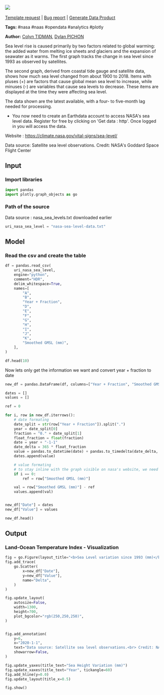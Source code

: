 <a href="https://app.naas.ai/user-redirect/naas/downloader?url=https://raw.githubusercontent.com/jupyter-naas/awesome-notebooks/master/NASA/NASA_Sea_level.ipynb" target="_parent"><img src="https://naasai-public.s3.eu-west-3.amazonaws.com/open_in_naas.svg"/></a><br><br><a href="https://github.com/jupyter-naas/awesome-notebooks/issues/new?assignees=&labels=&template=template-request.md&title=Tool+-+Action+of+the+notebook+">Template request</a> | <a href="https://github.com/jupyter-naas/awesome-notebooks/issues/new?assignees=&labels=bug&template=bug_report.md&title=NASA+-+Sea+level:+Error+short+description">Bug report</a> | <a href="https://app.naas.ai/user-redirect/naas/downloader?url=https://raw.githubusercontent.com/jupyter-naas/awesome-notebooks/master/Naas/Naas_Start_data_product.ipynb" target="_parent">Generate Data Product</a>

**Tags:** #nasa #naas #opendata #analytics #plotly

**Author:** [Colyn TIDMAN](https://www.linkedin.com/in/colyntidman/), [Dylan PICHON](https://www.linkedin.com/in/dylan-pichon/)

Sea level rise is caused primarily by two factors related to global warming: the added water from melting ice sheets and glaciers and the expansion of seawater as it warms. The first graph tracks the change in sea level since 1993 as observed by satellites.

The second graph, derived from coastal tide gauge and satellite data, shows how much sea level changed from about 1900 to 2018. Items with pluses (+) are factors that cause global mean sea level to increase, while minuses (-) are variables that cause sea levels to decrease. These items are displayed at the time they were affecting sea level.

The data shown are the latest available, with a four- to five-month lag needed for processing.

* You now need to create an Earthdata account to access NASA's sea level data. Register for free by clicking on 'Get data : http'. Once logged in you will access the data.

Website : https://climate.nasa.gov/vital-signs/sea-level/

Data source: Satellite sea level observations.
Credit: NASA's Goddard Space Flight Center

## Input

### Import libraries


```python
import pandas
import plotly.graph_objects as go
```

### Path of the source

Data source : nasa_sea_levels.txt downloaded earlier


```python
uri_nasa_sea_level = "nasa-sea-level-data.txt"
```

## Model

### Read the csv and create the table


```python
df = pandas.read_csv(
    uri_nasa_sea_level,
    engine="python",
    comment="HDR",
    delim_whitespace=True,
    names=[
        "A",
        "B",
        "Year + Fraction",
        "D",
        "E",
        "F",
        "G",
        "H",
        "I",
        "J",
        "K",
        "Smoothed GMSL (mm)",
    ],
)

df.head(10)
```

Now lets only get the information we want and convert year + fraction to date


```python
new_df = pandas.DataFrame(df, columns=["Year + Fraction", "Smoothed GMSL (mm)"])

dates = []
values = []

ref = 0

for i, row in new_df.iterrows():
    # date formating
    date_split = str(row["Year + Fraction"]).split(".")
    year = date_split[0]
    fraction = "0." + date_split[1]
    float_fraction = float(fraction)
    date = year + "-1-1"
    date_delta = 365 * float_fraction
    value = pandas.to_datetime(date) + pandas.to_timedelta(date_delta, unit="D")
    dates.append(value)

    # value formating
    # to stay inline with the graph visible on nasa's website, we need to have 0 as our first value
    if i == 0:
        ref = row["Smoothed GMSL (mm)"]

    val = row["Smoothed GMSL (mm)"] - ref
    values.append(val)


new_df["Date"] = dates
new_df["Value"] = values

new_df.head()
```

## Output

### Land-Ocean Temperature Index - Visualization


```python
fig = go.Figure(layout_title="<b>Sea Level variation since 1993 (mm)</b>")
fig.add_trace(
    go.Scatter(
        x=new_df["Date"],
        y=new_df["Value"],
        name="Delta",
    )
)

fig.update_layout(
    autosize=False,
    width=1300,
    height=700,
    plot_bgcolor="rgb(250,250,250)",
)


fig.add_annotation(
    y=6,
    x="2020-1-1",
    text="Data source: Satellite sea level observations.<br> Credit: NASA's Goddard Space Flight Center",
    showarrow=False,
)

fig.update_yaxes(title_text="Sea Height Variation (mm)")
fig.update_xaxes(title_text="Year", tickangle=60)
fig.add_hline(y=0.0)
fig.update_layout(title_x=0.5)

fig.show()
```
